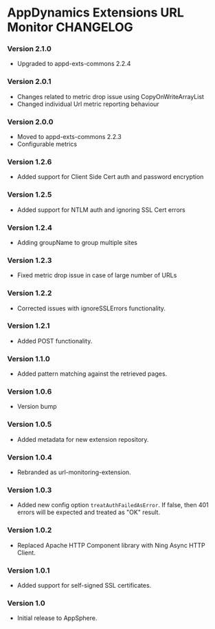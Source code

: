 # AppDynamics Extensions URL Monitor CHANGELOG

### Version 2.1.0
- Upgraded to appd-exts-commons 2.2.4

### Version 2.0.1
- Changes related to metric drop issue using CopyOnWriteArrayList
- Changed individual Url metric reporting behaviour

### Version 2.0.0
- Moved to appd-exts-commons 2.2.3
- Configurable metrics
### Version 1.2.6
 - Added support for Client Side Cert auth and password encryption

### Version 1.2.5
 - Added support for NTLM auth and ignoring SSL Cert errors

### Version 1.2.4
 - Adding groupName to group multiple sites

### Version 1.2.3
 - Fixed metric drop issue in case of large number of URLs

### Version 1.2.2
 - Corrected issues with ignoreSSLErrors functionality.

### Version 1.2.1
 - Added POST functionality.

### Version 1.1.0
 - Added pattern matching against the retrieved pages.

### Version 1.0.6
 - Version bump

### Version 1.0.5
 - Added metadata for new extension repository.

### Version 1.0.4
 - Rebranded as url-monitoring-extension.

### Version 1.0.3
 - Added new config option `treatAuthFailedAsError`. If false, then 401 errors will be expected and treated as
   "OK" result. 
 
### Version 1.0.2
 - Replaced Apache HTTP Component library with Ning Async HTTP Client.
 
### Version 1.0.1
 - Added support for self-signed SSL certificates.

### Version 1.0
 - Initial release to AppSphere.